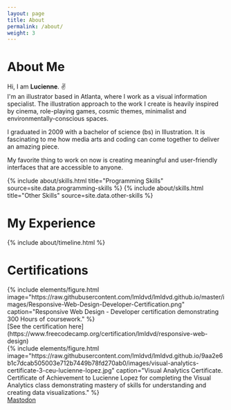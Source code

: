 ```yaml
---
layout: page
title: About
permalink: /about/
weight: 3
---
```


# About Me

Hi, I am **Lucienne**. :v:<br>
I'm an illustrator based in Atlanta, where I work as a visual information specialist. The illustration approach to the work I create is heavily inspired by cinema, role-playing games, cosmic themes, minimalist and environmentally-conscious spaces.

I graduated in 2009 with a bachelor of science (bs) in Illustration. It is fascinating to me how media arts and coding can come together to deliver an amazing piece.

My favorite thing to work on now is creating meaningful and user-friendly interfaces that are accessible to anyone.

<div class="row">
{% include about/skills.html title="Programming Skills" source=site.data.programming-skills %}
{% include about/skills.html title="Other Skills" source=site.data.other-skills %}
</div>

# My Experience 

<div class="row">
{% include about/timeline.html %}
</div>

# Certifications

<div class="row">
  {% include elements/figure.html image="https://raw.githubusercontent.com/lmldvd/lmldvd.github.io/master/images/Responsive-Web-Design-Developer-Certification.png" caption="Responsive Web Design - Developer certification demonstrating 300 Hours of coursework." %}
 </div>
[See the certification here](https://www.freecodecamp.org/certification/lmldvd/responsive-web-design)

<div class="row">
  {% include elements/figure.html image="https://raw.githubusercontent.com/lmldvd/lmldvd.github.io/9aa2e6b1c7dcab505003e712b7449b78fd270ab0/images/visual-analytics-certificate-3-ceu-lucienne-lopez.jpg" caption="Visual Analytics Certificate. Certificate of Achievement to Lucienne Lopez for completing the Visual Analytics class demonstrating mastery of skills for understanding and creating data visualizations." %}
 </div>
 
 <div>
  <a rel="me" href="https://mastodon.social/@lmldvd">Mastodon</a>
  </div>
 

 
